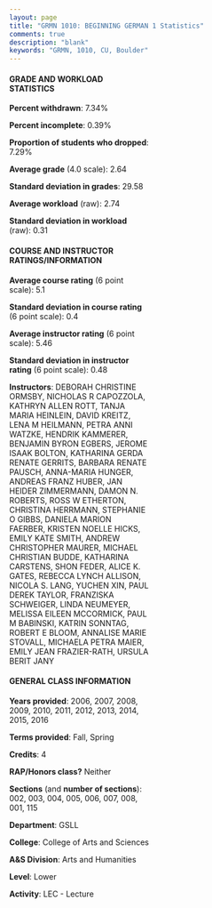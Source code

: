 ```yaml
---
layout: page
title: "GRMN 1010: BEGINNING GERMAN 1 Statistics"
comments: true
description: "blank"
keywords: "GRMN, 1010, CU, Boulder"
--- 
```

<head>
<script src="https://ajax.googleapis.com/ajax/libs/jquery/2.1.3/jquery.min.js"></script>
<script src="https://dl.dropboxusercontent.com/s/pc42nxpaw1ea4o9/highcharts.js?dl=0"></script>
<!-- <script src="../assets/js/highcharts.js"></script> -->
<style type="text/css">@font-face {
	font-family: "Bebas Neue";
	src: url(https://www.filehosting.org/file/details/544349/BebasNeue%20Regular.otf) format("opentype");
	}
	h1.Bebas { 
		font-family: "Bebas Neue", Verdana, Tahoma;
	}
</style>
</head>
<body>
	<div id="container" style="float: right; width: 45%; height: 88%; margin-left: 2.5%; margin-right: 2.5%;"></div>
	<script language="JavaScript">
		$(document).ready(function() {
		var chart = {type: 'column'};
		var title = {text: 'Grade Distribution'};
		var xAxis = {categories: ['A','B','C','D','F'],crosshair: true};
		var yAxis = {min: 0,title: {text: 'Percentage'}};
		var tooltip = {headerFormat: '<center><b><span style="font-size:20px">{point.key}</span></b></center>',
		               pointFormat: '<td style="padding:0"><b>{point.y:.1f}%</b></td>',
		               footerFormat: '</table>',shared: true,useHTML: true};
		var plotOptions = {column: {pointPadding: 0.0,borderWidth: 0}};  
		var credits = {enabled: false};var series= [{name: 'Percent',data: [21.51,41.31,24.89,6.3,5.99,]}];
		var json = {};
		json.chart = chart;
		json.title = title;
		json.tooltip = tooltip;
		json.xAxis = xAxis;
		json.yAxis = yAxis;  
		json.series = series;
		json.plotOptions = plotOptions;  
		json.credits = credits;
		$('#container').highcharts(json);
	});
	</script>
</body>
			   
#### GRADE AND WORKLOAD STATISTICS

**Percent withdrawn**: 7.34%

**Percent incomplete**: 0.39%

**Proportion of students who dropped**: 7.29%

**Average grade** (4.0 scale): 2.64

**Standard deviation in grades**: 29.58

**Average workload** (raw): 2.74

**Standard deviation in workload** (raw): 0.31

#### COURSE AND INSTRUCTOR RATINGS/INFORMATION

**Average course rating** (6 point scale): 5.1

**Standard deviation in course rating** (6 point scale): 0.4

**Average instructor rating** (6 point scale): 5.46

**Standard deviation in instructor rating** (6 point scale): 0.48

**Instructors**: DEBORAH CHRISTINE ORMSBY, NICHOLAS R CAPOZZOLA, KATHRYN ALLEN ROTT, TANJA MARIA HEINLEIN, DAVID KREITZ, LENA M HEILMANN, PETRA ANNI WATZKE, HENDRIK KAMMERER, BENJAMIN BYRON EGBERS, JEROME ISAAK BOLTON, KATHARINA GERDA RENATE GERRITS, BARBARA RENATE PAUSCH, ANNA-MARIA HUNGER, ANDREAS FRANZ HUBER, JAN HEIDER ZIMMERMANN, DAMON N. ROBERTS, ROSS W ETHERTON, CHRISTINA HERRMANN, STEPHANIE O GIBBS, DANIELA MARION FAERBER, KRISTEN NOELLE HICKS, EMILY KATE SMITH, ANDREW CHRISTOPHER MAURER, MICHAEL CHRISTIAN BUDDE, KATHARINA CARSTENS, SHON FEDER, ALICE K. GATES, REBECCA LYNCH ALLISON, NICOLA S. LANG, YUCHEN XIN, PAUL DEREK TAYLOR, FRANZISKA SCHWEIGER, LINDA NEUMEYER, MELISSA EILEEN MCCORMICK, PAUL M BABINSKI, KATRIN SONNTAG, ROBERT E BLOOM, ANNALISE MARIE STOVALL, MICHAELA PETRA MAIER, EMILY JEAN FRAZIER-RATH, URSULA BERIT JANY

#### GENERAL CLASS INFORMATION

**Years provided**: 2006, 2007, 2008, 2009, 2010, 2011, 2012, 2013, 2014, 2015, 2016

**Terms provided**: Fall, Spring

**Credits**: 4

**RAP/Honors class?** Neither

**Sections** (and **number of sections**): 002, 003, 004, 005, 006, 007, 008, 001, 115

**Department**: GSLL

**College**: College of Arts and Sciences

**A&S Division**: Arts and Humanities

**Level**: Lower

**Activity**: LEC - Lecture